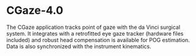 # CGaze-4.0
The CGaze application tracks point of gaze with the da Vinci surgical system. It integrates with a retrofitted eye gaze tracker (hardware files included) and robust head compensation is available for POG estimation.  Data is also synchronized with the instrument kinematics.
